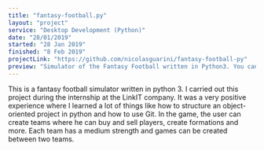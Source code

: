 ```yaml
---
title: "fantasy-football.py"
layout: "project"
service: "Desktop Development (Python)"
date: "28/01/2019"
started: "28 Jan 2019"
finished: "8 Feb 2019"
projectLink: "https://github.com/nicolasguarini/fantasy-football-py"
preview: "Simulator of the Fantasy Football written in Python3. You can create your own teams and let them play matches, but pay attenction to the budget!"
---
```


This is a fantasy football simulator written in python 3. I carried out this project during the internship at the LinkIT company. It was a very positive experience where I learned a lot of things like how to structure an object-oriented project in python and how to use Git.
In the game, the user can create teams where he can buy and sell players, create formations and more. Each team has a medium strength and games can be created between two teams.
